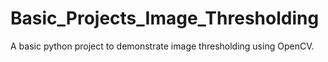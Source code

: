 # Basic_Projects_Image_Thresholding
A basic python project to demonstrate image thresholding using OpenCV.
